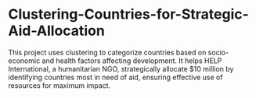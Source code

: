 # Clustering-Countries-for-Strategic-Aid-Allocation
This project uses clustering to categorize countries based on socio-economic and health factors affecting development. It helps HELP International, a humanitarian NGO, strategically allocate $10 million by identifying countries most in need of aid, ensuring effective use of resources for maximum impact.
